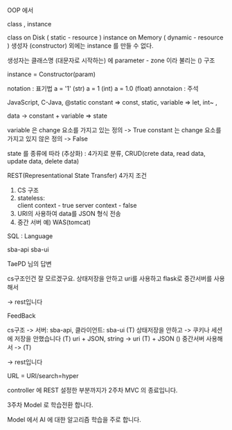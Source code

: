 OOP 에서 

class , instance

class on Disk ( static - resource )
instance on Memory ( dynamic - resource )
생성자 (constructor) 외에는 instance 를 만들 수 없다.

생성자는 클래스명 (대문자로 시작하는) 에 parameter - zone 이라 불리는 () 구조

instance = Constructor(param)


notation : 표기법 a = '1' (str)  a = 1 (int)  a = 1.0 (float)
annotaion : 주석 


JavaScript, C-Java, @static
constant => const, static, 
variable => let, int~ , 

data -> constant + variable  => state


variable 은 change 요소를 가지고 있는 정의 -> True
constant 는 change 요소를 가지고 있지 않은 정의 -> False 

state 를 종류에 따라 (추상화) : 4가지로 분류, 
CRUD(crete data, read data, update data, delete data)

REST(Representational State Transfer)
4가지 조건
1) CS 구조 
2) stateless:  
    client context - true
    server context - false
3) URI의 사용하여 data를 JSON 형식 전송
4) 중간 서버 예) WAS(tomcat)


SQL :  Language


sba-api
sba-ui


TaePD 님의 답변

cs구조인건 잘 모르겠구요. 
상태저장을 안하고 
uri를 사용하고 
flask로 중간서버를 사용해서 

-> rest입니다

FeedBack

cs구조 -> 서버: sba-api, 클라이언트: sba-ui   (T)
상태저장을 안하고 -> 쿠키나 세션에 저장을 안했습니다   (T)
uri + JSON, string -> uri (T) + JSON ()
중간서버 사용해서 -> (T)

-> rest입니다

URL = URI/search=hyper

controller 에 REST 설정한 부분까지가 2주차 MVC 의 종료입니다.

3주차 Model 로 학습전환 합니다.

Model 에서 AI 에 대한 알고리즘 학습을 주로 합니다.

